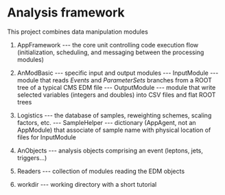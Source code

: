 Analysis framework
==================

This project combines data manipulation modules

1. AppFramework --- the core unit controlling code execution flow (initialization, scheduling, and messaging between the processing modules)

2. AnModBasic --- specific input and output modules
--- InputModule --- module that reads _Events_ and _ParameterSets_ branches from a ROOT tree of a typical CMS EDM file
--- OutputModule --- module that write selected variables (integers and doubles) into CSV files and flat ROOT trees

3. Logistics --- the database of samples, reweighting schemes, scaling factors, etc.
--- SampleHelper --- dictionary (AppAgent, not an AppModule) that associate of sample name with physical location of files for InputModule

4. AnObjects --- analysis objects comprising an event (leptons, jets, triggers...)

5. Readers --- collection of modules reading the EDM objects 

6. workdir --- working directory with a short tutorial
